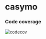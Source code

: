 # casymo

### Code coverage

[![codecov](https://codecov.io/gh/NickGhignatti/casimo/graph/badge.svg?token=EDIG866K8C)](https://codecov.io/gh/NickGhignatti/casimo)